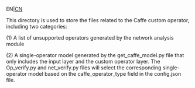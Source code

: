EN|[CN](README.zh.md)

This directory is used to store the files related to the Caffe custom operator, including two categories:

(1) A list of unsupported operators generated by the network analysis module

(2) A single-operator model generated by the get_caffe_model.py file that only includes the input layer and the custom operator layer. The Op_verify.py and net_verify.py files will select the corresponding single-operator model based on the caffe_operator_type field in the config.json file.

